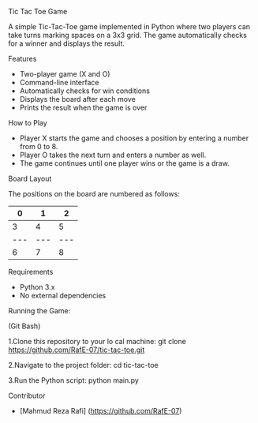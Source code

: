 Tic Tac Toe Game

A simple Tic-Tac-Toe game implemented in Python where two players can take turns marking spaces on a 3x3 grid. The game automatically checks for a winner and displays the result.

Features

* Two-player game (X and O)
* Command-line interface
* Automatically checks for win conditions
* Displays the board after each move
* Prints the result when the game is over

How to Play

* Player X starts the game and chooses a position by entering a number from 0 to 8.
* Player O takes the next turn and enters a number as well.
* The game continues until one player wins or the game is a draw.

Board Layout

The positions on the board are numbered as follows:

 0 | 1 | 2
---|---|---
 3 | 4 | 5
---|---|---
 6 | 7 | 8


Requirements

* Python 3.x
* No external dependencies


Running the Game:

(Git Bash)

1.Clone this repository to your lo cal machine: git clone https://github.com/RafE-07/tic-tac-toe.git

2.Navigate to the project folder: cd tic-tac-toe

3.Run the Python script: python main.py

 Contributor
- [Mahmud Reza Rafi] (https://github.com/RafE-07)






 
